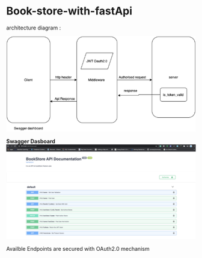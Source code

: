 # Book-store-with-fastApi
architecture diagram :<br> 

![request-structure](./images/http-middleware.png)



**Swagger Dasboard**
<br>
![swagger-board](./images/swagger.png) 

Availble Endpoints are secured with OAuth2.0 mechanism
